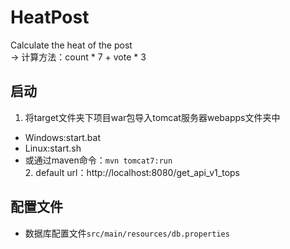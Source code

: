 # HeatPost
Calculate the heat of the post  
-> 计算方法：count * 7 + vote * 3
## 启动
  1. 将target文件夹下项目war包导入tomcat服务器webapps文件夹中  
- Windows:start.bat  
- Linux:start.sh  
- 或通过maven命令：`mvn tomcat7:run`  
  2. default url：http://localhost:8080/get_api_v1_tops
## 配置文件
- 数据库配置文件`src/main/resources/db.properties`
